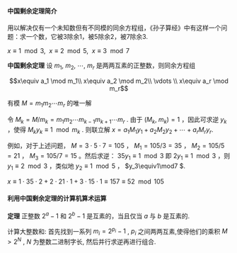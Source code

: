 #### 中国剩余定理简介

用以解决仅有一个未知数但有不同模的同余方程组，《孙子算经》中有这样一个问题：求一个数，它被3除余1，被5除余2，被7除余3.

$x\equiv 1\mod 3,\ \ x\equiv 2\mod 5,\ \ x\equiv 3\mod 7$

**中国剩余定理** 设 $m_1,\ m_2,\ \cdots,\ m_r$ 是两两互素的正整数，则同余方程组
```math
x\equiv a_1 \mod m_1\\
x\equiv a_2 \mod m_2\\
\vdots \\
x\equiv a_r \mod m_r
```
有模 $M=m_1m_2\cdots m_r$ 的唯一解

令 $M_k=M/m_k=m_1m_2\cdots m_{k-1}m_{k+1}\cdots m_r$ . 由于 $(M_k,\ m_k)=1$ ，因此可求逆 $y_k$ ，使得 $M_k y_k\equiv 1\mod m_k$ . 则联立解 $x=a_1M_1y_1+a_2M_2y_2+\cdots +a_rM_ry_r$ ​.



例如，对于上述问题， $M=3\cdot 5\cdot 7=105$ ， $M_1=105/3=35$ ， $M_2=105/5=21$ ， $M_3=105/7=15$ 。然后求逆： $35y_1\equiv 1\mod 3$  即 $2y_1\equiv 1\mod3$ ，则 $y_1\equiv2\mod3$ ，类似地 $y_2\equiv 1\mod5$ ， $y_3\equiv1\mod7 $.

 $x\equiv 1\cdot35\cdot2+2\cdot21\cdot1+3\cdot15\cdot1\equiv157\equiv52\mod105$ 

#### 利用中国剩余定理的计算机算术运算

**定理** 正整数 $2^a-1$ 和 $2^b-1$ 是互素的，当且仅当 $a$ 与 $b$ 是互素的.

计算大整数和: 首先找到一系列 $m_i=2^{p_i}-1$ ,  $p_i$ 之间两两互素,使得他们的乘积 $M>2^N$ ,  $N$ 为整数二进制字长, 然后并行求逆再进行组合.